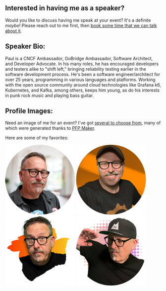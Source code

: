 ## Interested in having me as a speaker?

Would you like to discuss having me speak at your event? It's a definite _maybe_! Please reach out to me first, then [book some time that we can talk about it](https://calendly.com/cloudgnome/15min).

## Speaker Bio:

Paul is a CNCF Ambassador, GoBridge Ambassador, Software Architect, and Developer Advocate. In his many roles, he has encouraged developers and testers alike to "shift left," bringing reliability testing earlier in the software development process. He's been a software engineer/architect for over 25 years, programming in various languages and platforms. Working with the open source community around cloud technologies like Grafana k6, Kubernetes, and Kafka, among others, keeps him young, as do his interests in punk rock music and playing bass guitar.

## Profile Images:

Need an image of me for an event? I've got [several to choose from](images/), many of which were generated thanks to [PFP Maker](https://app.pfpmaker.com/).

Here are some of my favorites:

<img src="images/smug-round.png" width="225"> <img src="images/grafana-round.png" width="225"> <img src="images/umm-round.png" width="225"> <img src="images/whats-that-round.png" width="225">
